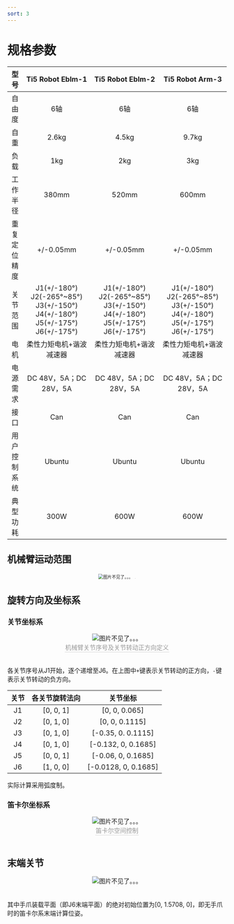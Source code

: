 ```yaml
---
sort: 3
---
```


# 规格参数

|型号|Ti5 Robot Eblm-1|Ti5 Robot Eblm-2|Ti5 Robot Arm-3|
|:-:|:-:|:-:|:-:|
|自由度|6轴|6轴|6轴|
|自重|2.6kg|4.5kg|9.7kg|
|负载|1kg|2kg|3kg|
|工作半径|380mm|520mm|600mm|
|重复定位精度|+/-0.05mm|+/-0.05mm|+/-0.05mm|
|关节范围|J1(+/-180°) J2(-265°~85°) J3(+/-150°) J4(+/-180°) J5(+/-175°) J6(+/-175°)|J1(+/-180°) J2(-265°~85°) J3(+/-150°) J4(+/-180°) J5(+/-175°) J6(+/-175°)|J1(+/-180°) J2(-265°~85°) J3(+/-150°) J4(+/-180°) J5(+/-175°) J6(+/-175°)|
|电机|柔性力矩电机+谐波减速器|柔性力矩电机+谐波减速器|柔性力矩电机+谐波减速器|
|电源需求|DC 48V，5A；DC 28V，5A|DC 48V，5A；DC 28V，5A|DC 48V，5A；DC 28V，5A|
|接口|Can|Can|Can|
|用户控制系统|Ubuntu|Ubuntu|Ubuntu|
|典型功耗|300W|600W|600W|


## 机械臂运动范围

<center>
<img src="../img/机械臂运动范围.PNG" style="zoom:70%" alt=" 图片不见了。。。 "/>
<div style="color:orange; border-bottom: 0.1px solid #d9d9d9;
display: inline-block;
color: #999;
padding: 1px;"></div>
</center>

## 旋转方向及坐标系

### 关节坐标系

<center>
<img src="../img/1.jpg" style="zoom:100%" alt=" 图片不见了。。。 "/>
<br>
<div style="color:orange; border-bottom: 0.1px solid #d9d9d9;
display: inline-block;
color: #999;
padding: 1px;">机械臂关节序号及关节转动正方向定义</div>
</center>
<br>

各关节序号从J1开始，逐个递增至J6。在上图中`+`键表示关节转动的正方向，`-`键表示关节转动的负方向。

|关节|各关节旋转法向|关节坐标|
|:-:|:-:|:-:|
|J1|[0, 0, 1]|[0, 0, 0.065]|
|J2|[0, 1, 0]|[0, 0, 0.1115]|
|J3|[0, 1, 0]|[-0.35, 0. 0.1115]|
|J4|[0, 1, 0]|[-0.132, 0, 0.1685]|
|J5|[0, 0, 1]|[-0.06, 0, 0.1685]|
|J6|[1, 0, 0]|[-0.0128, 0, 0.1685]|

实际计算采用弧度制。

### 笛卡尔坐标系

<center>
<img src="../img/2.jpg" style="zoom:100%" alt=" 图片不见了。。。 "/>
<br>
<div style="color:orange; border-bottom: 0.1px solid #d9d9d9;
display: inline-block;
color: #999;
padding: 1px;">笛卡尔空间控制</div>
</center>
<br>

## 末端关节

<center>
<img src="../img/末端关节图.PNG" style="zoom:100%" alt=" 图片不见了。。。 "/>
<br>
<div style="color:orange; border-bottom: 0.1px solid #d9d9d9;
display: inline-block;
color: #999;
padding: 1px;">
</center>
<br>

其中手爪装载平面（即J6末端平面）的绝对初始位置为[0, 1.5708, 0]，即无手爪时的笛卡尔系末端计算位姿。
